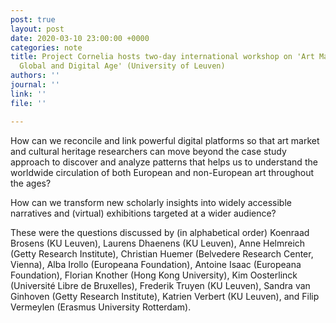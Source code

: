 ```yaml
---
post: true
layout: post
date: 2020-03-10 23:00:00 +0000
categories: note
title: Project Cornelia hosts two-day international workshop on 'Art Markets in the
  Global and Digital Age' (University of Leuven)
authors: ''
journal: ''
link: ''
file: ''

---
```

How can we reconcile and link powerful digital platforms so that art market and cultural heritage researchers can move beyond the case study approach to discover and analyze patterns that helps us to understand the worldwide circulation of both European and non-European art throughout the ages?

How can we transform new scholarly insights into widely accessible narratives and (virtual) exhibitions targeted at a wider audience?

These were the questions discussed by (in alphabetical order) Koenraad Brosens (KU Leuven), Laurens Dhaenens (KU Leuven), Anne Helmreich (Getty Research Institute), Christian Huemer (Belvedere Research Center, Vienna), Alba Irollo (Europeana Foundation), Antoine Isaac (Europeana Foundation), Florian Knother (Hong Kong University), Kim Oosterlinck (Université Libre de Bruxelles), Frederik Truyen (KU Leuven), Sandra van Ginhoven (Getty Research Institute), Katrien Verbert (KU Leuven), and Filip Vermeylen (Erasmus University Rotterdam).